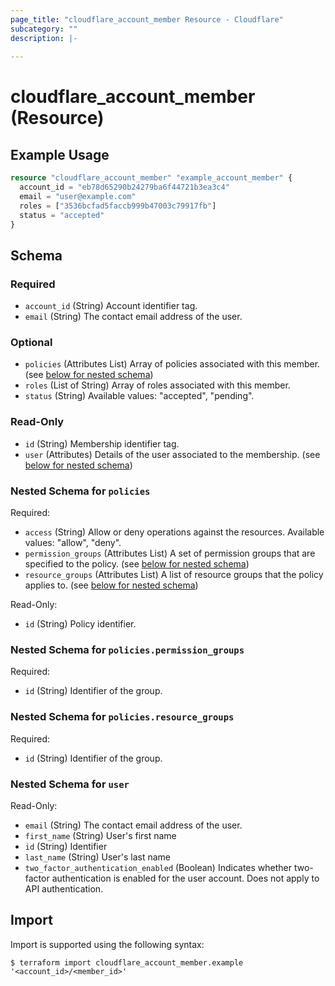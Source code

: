 ```yaml
---
page_title: "cloudflare_account_member Resource - Cloudflare"
subcategory: ""
description: |-
  
---
```


# cloudflare_account_member (Resource)



## Example Usage

```terraform
resource "cloudflare_account_member" "example_account_member" {
  account_id = "eb78d65290b24279ba6f44721b3ea3c4"
  email = "user@example.com"
  roles = ["3536bcfad5faccb999b47003c79917fb"]
  status = "accepted"
}
```

<!-- schema generated by tfplugindocs -->
## Schema

### Required

- `account_id` (String) Account identifier tag.
- `email` (String) The contact email address of the user.

### Optional

- `policies` (Attributes List) Array of policies associated with this member. (see [below for nested schema](#nestedatt--policies))
- `roles` (List of String) Array of roles associated with this member.
- `status` (String) Available values: "accepted", "pending".

### Read-Only

- `id` (String) Membership identifier tag.
- `user` (Attributes) Details of the user associated to the membership. (see [below for nested schema](#nestedatt--user))

<a id="nestedatt--policies"></a>
### Nested Schema for `policies`

Required:

- `access` (String) Allow or deny operations against the resources.
Available values: "allow", "deny".
- `permission_groups` (Attributes List) A set of permission groups that are specified to the policy. (see [below for nested schema](#nestedatt--policies--permission_groups))
- `resource_groups` (Attributes List) A list of resource groups that the policy applies to. (see [below for nested schema](#nestedatt--policies--resource_groups))

Read-Only:

- `id` (String) Policy identifier.

<a id="nestedatt--policies--permission_groups"></a>
### Nested Schema for `policies.permission_groups`

Required:

- `id` (String) Identifier of the group.


<a id="nestedatt--policies--resource_groups"></a>
### Nested Schema for `policies.resource_groups`

Required:

- `id` (String) Identifier of the group.



<a id="nestedatt--user"></a>
### Nested Schema for `user`

Read-Only:

- `email` (String) The contact email address of the user.
- `first_name` (String) User's first name
- `id` (String) Identifier
- `last_name` (String) User's last name
- `two_factor_authentication_enabled` (Boolean) Indicates whether two-factor authentication is enabled for the user account. Does not apply to API authentication.

## Import

Import is supported using the following syntax:

```shell
$ terraform import cloudflare_account_member.example '<account_id>/<member_id>'
```
